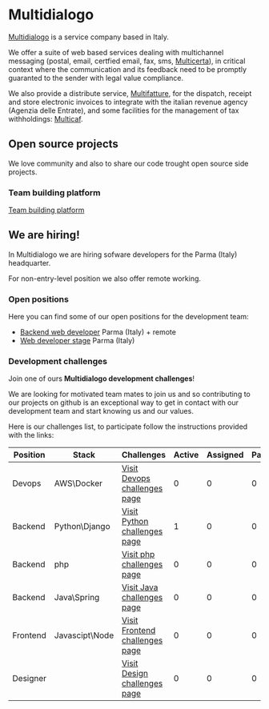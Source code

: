 # Multidialogo

[Multidialogo](https://www.multidialogo.it) is a service company based in Italy.

We offer a suite of web based services dealing with multichannel messaging (postal, email, certfied email, fax, sms, [Multicerta](https://www.multicerta.it)), in critical context where the communication and its feedback need to be promptly guaranted to the sender with legal value compliance.

We also provide a distribute service, [Multifatture](https://www.multifatture.it), for the dispatch, receipt and store electronic invoices to integrate with the italian revenue agency (Agenzia delle Entrate), and some facilities for the management of tax withholdings: [Multicaf](https://www.multicaf.it).

## Open source projects
We love community and also to share our code trought open source side projects.

### Team building platform

[Team building platform](https://github.com/Multidialogo/teambuilding-app)

## We are hiring!
In Multidialogo we are hiring sofware developers for the Parma (Italy) headquarter.

For non-entry-level position we also offer remote working.

### Open positions 
Here you can find some of our open positions for the development team:

- [Backend web developer](https://multidialogo.breezy.hr/p/ad020106a18a01-backend-web-developer) Parma (Italy) + remote
- [Web developer stage](https://multidialogo.breezy.hr/p/ae20e176bf1e01-web-developer-stage) Parma (Italy)

### Development challenges
Join one of ours **Multidialogo development challenges**!

We are looking for motivated team mates to join us and so contributing to our projects on github is an exceptional way to get in contact with our development team and start knowing us and our values.

Here is our challenges list, to participate follow the instructions provided with the links:

| Position | Stack           | Challenges                                                                                   | Active | Assigned | Past |
|----------|-----------------|----------------------------------------------------------------------------------------------|--------|----------|------|
| Devops   | AWS\Docker      | [Visit Devops challenges page]( https://multidialogo.github.io/challenges/devops)            | 0      |0         |0     |
| Backend  | Python\Django   | [Visit Python challenges page](https://multidialogo.github.io/challenges/backend-python-dev) | 1      |0         |0     |
| Backend  | php             | [Visit php challenges page]( https://multidialogo.github.io/challenges/backend-php-dev)      | 0      |0         |0     |
| Backend  | Java\Spring     | [Visit Java challenges page]( https://multidialogo.github.io/challenges/backend-java-dev)    | 0      |0         |0     |
| Frontend | Javascipt\Node  | [Visit Frontend challenges page]( https://multidialogo.github.io/challenges/frontend-dev)    | 0      |0         |0     |
| Designer |                 | [Visit Design challenges page]( https://multidialogo.github.io/challenges/designer)          | 0      |0         |0     |

